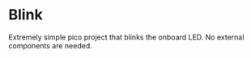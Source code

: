 # Blink

Extremely simple pico project that blinks the onboard LED. No external components are needed.
